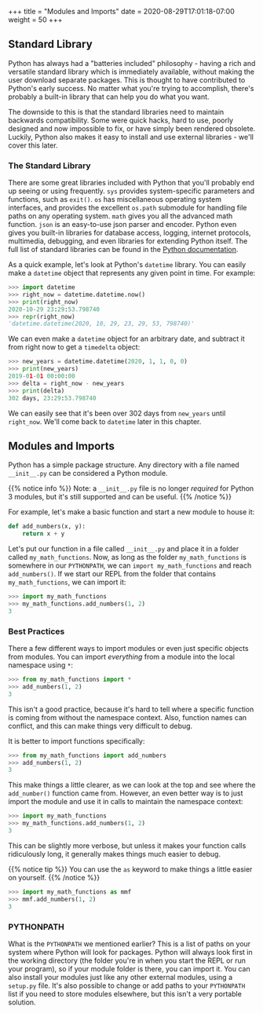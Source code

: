 +++
title = "Modules and Imports"
date = 2020-08-29T17:01:18-07:00
weight = 50
+++


## Standard Library

Python has always had a "batteries included" philosophy - having a rich and versatile standard library which is immediately available, without making the user download separate packages. This is thought to have contributed to Python's early success. No matter what you're trying to accomplish, there's probably a built-in library that can help you do what you want.

The downside to this is that the standard libraries need to maintain backwards compatibility. Some were quick hacks, hard to use, poorly designed and now impossible to fix, or have simply been rendered obsolete. Luckily, Python also makes it easy to install and use external libraries - we'll cover this later.


### The Standard Library

There are some great libraries included with Python that you'll probably end up seeing or using frequently. `sys` provides system-specific parameters and functions, such as `exit()`. `os` has miscellaneous operating system interfaces, and provides the excellent `os.path` submodule for handling file paths on any operating system. `math` gives you all the advanced math function. `json` is an easy-to-use json parser and encoder. Python even gives you built-in libraries for database access, logging, internet protocols, multimedia, debugging, and even libraries for extending Python itself. The full list of standard libraries can be found in the [Python documentation](https://docs.python.org/3/library/).

As a quick example, let's look at Python's `datetime` library. You can easily make a `datetime` object that represents any given point in time. For example:

```python
>>> import datetime
>>> right_now = datetime.datetime.now()
>>> print(right_now)
2020-10-29 23:29:53.798740
>>> repr(right_now)
'datetime.datetime(2020, 10, 29, 23, 29, 53, 798740)'
```

We can even make a `datetime` object for an arbitrary date, and subtract it from right now to get a `timedelta` object:

```python
>>> new_years = datetime.datetime(2020, 1, 1, 0, 0)
>>> print(new_years)
2019-01-01 00:00:00
>>> delta = right_now - new_years
>>> print(delta)
302 days, 23:29:53.798740
```

We can easily see that it's been over 302 days from `new_years` until `right_now`. We'll come back to `datetime` later in this chapter.

## Modules and Imports


Python has a simple package structure. Any directory with a file named `__init__.py` can be considered a Python module.

{{% notice info %}}
Note: a `__init__.py` file is no longer *required* for Python 3 modules, but it's still supported and can be useful.
{{% /notice %}}

For example, let's make a basic function and start a new module to house it:

```python
def add_numbers(x, y):
    return x + y
```

Let's put our function in a file called `__init__.py` and place it in a folder called `my_math_functions`. Now, as long as the folder `my_math_functions` is somewhere in our `PYTHONPATH`, we can `import my_math_functions` and reach `add_numbers()`. If we start our REPL from the folder that contains `my_math_functions`, we can import it:

```python
>>> import my_math_functions
>>> my_math_functions.add_numbers(1, 2)
3
```

### Best Practices

There a few different ways to import modules or even just specific objects from modules. You can import *everything* from a module into the local namespace using `*`:

```python
>>> from my_math_functions import *
>>> add_numbers(1, 2)
3
```

This isn't a good practice, because it's hard to tell where a specific function is coming from without the namespace context. Also, function names can conflict, and this can make things very difficult to debug.

It is better to import functions specifically:

```python
>>> from my_math_functions import add_numbers
>>> add_numbers(1, 2)
3
```

This make things a little clearer, as we can look at the top and see where the `add_number()` function came from. However, an even better way is to just import the module and use it in calls to maintain the namespace context:

```python
>>> import my_math_functions
>>> my_math_functions.add_numbers(1, 2)
3
```

This can be slightly more verbose, but unless it makes your function calls ridiculously long, it generally makes things much easier to debug.

{{% notice tip %}}
You can use the `as` keyword to make things a little easier on yourself.
{{% /notice %}}

```python
>>> import my_math_functions as mmf
>>> mmf.add_numbers(1, 2)
3
```

### PYTHONPATH

What is the `PYTHONPATH` we mentioned earlier? This is a list of paths on your system where Python will look for packages. Python will always look first in the working directory (the folder you're in when you start the REPL or run your program), so if your module folder is there, you can import it. You can also install your modules just like any other external modules, using a `setup.py` file. It's also possible to change or add paths to your `PYTHONPATH` list if you need to store modules elsewhere, but this isn't a very portable solution.

